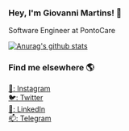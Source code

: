### Hey, I'm Giovanni Martins! 👋

Software Engineer at PontoCare

[![Anurag's github stats](https://github-readme-stats.vercel.app/api?username=GiovanniSM20)](https://github.com/GiovanniSM20)

### Find me elsewhere 🌎

[📸: Instagram](https://instagram.com/stultusgi) <br>
[🐦: Twitter](https://twitter.com/giovannistultus) <br>
[💼: LinkedIn](https://www.linkedin.com/in/giovanni-martins) <br>
[📫: Telegram](https://t.me/gnugmartins)
